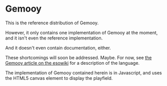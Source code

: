 Gemooy
======

This is the reference distribution of Gemooy.

However, it only contains one implementation of Gemooy at the moment, and
it isn't even the reference implementation.

And it doesn't even contain documentation, either.

These shortcomings will soon be addressed.  Maybe.  For now, see
[the Gemooy article on the esowiki](http://esolangs.org/wiki/Gemooy)
for a description of the language.

The implementation of Gemooy contained herein is in Javascript, and uses
the HTML5 canvas element to display the playfield.
